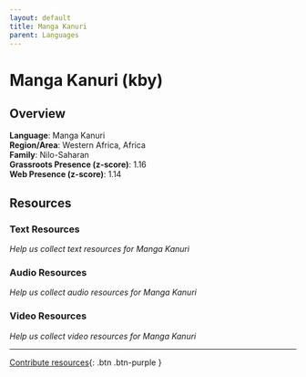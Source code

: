 ```yaml
---
layout: default
title: Manga Kanuri
parent: Languages
---
```


# Manga Kanuri (kby)

## Overview

**Language**: Manga Kanuri  
**Region/Area**: Western Africa, Africa  
**Family**: Nilo-Saharan  
**Grassroots Presence (z-score)**: 1.16  
**Web Presence (z-score)**: 1.14  

## Resources

### Text Resources
*Help us collect text resources for Manga Kanuri*

### Audio Resources
*Help us collect audio resources for Manga Kanuri*

### Video Resources
*Help us collect video resources for Manga Kanuri*

---

[Contribute resources](https://forms.office.com/e/1SfLJx3u1r){: .btn .btn-purple }
